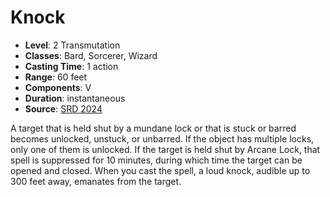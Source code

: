 # Knock

- **Level**: 2 Transmutation
- **Classes**: Bard, Sorcerer, Wizard
- **Casting Time**: 1 action
- **Range**: 60 feet
- **Components**: V
- **Duration**: instantaneous
- **Source**: [SRD 2024](../../../srds/SRD_2024.pdf)

A target that is held shut by a mundane lock or that is stuck or barred becomes unlocked, unstuck, or unbarred. If the object has multiple locks, only one of them is unlocked. If the target is held shut by Arcane Lock, that spell is suppressed for 10 minutes, during which time the target can be opened and closed. When you cast the spell, a loud knock, audible up to 300 feet away, emanates from the target.

